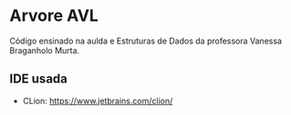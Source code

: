 # Arvore AVL

Código ensinado na aulda e Estruturas de Dados da professora Vanessa Braganholo Murta.

## IDE usada
* CLion: https://www.jetbrains.com/clion/
